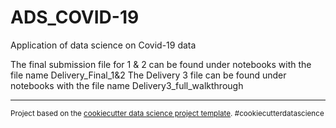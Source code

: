 ADS_COVID-19
==============================

Application of data science on Covid-19 data

The final submission file for 1 & 2 can be found under notebooks with the file name Delivery_Final_1&2
The Delivery 3 file can be found under notebooks with the file name Delivery3_full_walkthrough

--------

<p><small>Project based on the <a target="_blank" href="https://drivendata.github.io/cookiecutter-data-science/">cookiecutter data science project template</a>. #cookiecutterdatascience</small></p>
